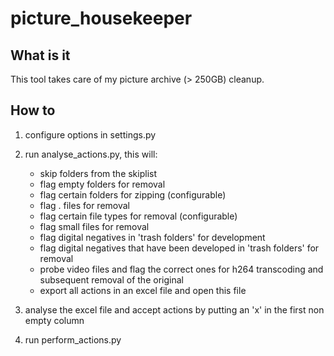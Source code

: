 # picture_housekeeper
## What is it
This tool takes care of my picture archive (> 250GB) cleanup.

## How to
1. configure options in settings.py 

2. run analyse_actions.py, this will:
    * skip folders from the skiplist
    * flag empty folders for removal
    * flag certain folders for zipping (configurable)
    * flag . files for removal
    * flag certain file types for removal (configurable)
    * flag small files for removal
    * flag digital negatives in 'trash folders' for development
    * flag digital negatives that have been developed in 'trash folders' for removal
    * probe video files and flag the correct ones for h264 transcoding and subsequent removal of the original
    * export all actions in an excel file and open this file

3. analyse the excel file and accept actions by putting an 'x' in the first non empty column

4. run perform_actions.py